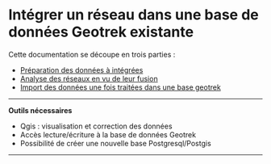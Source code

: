 
# Intégrer un réseau dans une base de données Geotrek existante



Cette documentation se découpe en trois parties : 
 - [Préparation des données à intégrées](preparation_donnees.md) 
 - [Analyse des réseaux en vu de leur fusion](agregation_reseaux.md)
 - [Import des données une fois traitées dans une base geotrek](import_donnees_geotrek.md)

---
**Outils nécessaires**

  * Qgis : visualisation et correction des données
  * Accès lecture/écriture à la base de données Geotrek
  * Possibilité de créer une nouvelle base Postgresql/Postgis

---
